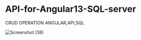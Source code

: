 # API-for-Angular13-SQL-server
CRUD OPERATION ANGULAR,API,SQL

![Screenshot (38)](https://user-images.githubusercontent.com/87420521/158729487-97a75001-12c2-4c77-9b7b-bc503b7c422f.png)
